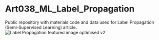 # Art038_ML_Label_Propagation
Public repository with materials code and data used for Label Propagation (Semi-Supervised Learning) article. 
![Label Propagation featured image optimised v2](https://user-images.githubusercontent.com/24861699/143793850-8fe8d70c-1c00-4aa4-9da5-40c97872f041.png)
